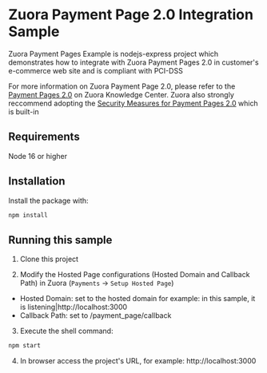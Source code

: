 # Zuora Payment Page 2.0 Integration Sample

Zuora Payment Pages Example is nodejs-express project which demonstrates how to integrate with Zuora Payment Pages 2.0 in customer's e-commerce web site and is compliant with PCI-DSS

For more information on Zuora Payment Page 2.0, please refer to the [Payment Pages 2.0](https://knowledgecenter.zuora.com/Billing/Billing_and_Payments/LA_Hosted_Payment_Pages/B_Payment_Pages_2.0/B_Security_Measures_for_Payment_Pages_2.0) on Zuora Knowledge Center. Zuora also strongly reccommend adopting the [Security Measures for Payment Pages 2.0](https://knowledgecenter.zuora.com/Billing/Billing_and_Payments/LA_Hosted_Payment_Pages/B_Payment_Pages_2.0/B_Security_Measures_for_Payment_Pages_2.0) which is built-in 


## Requirements

Node 16 or higher

## Installation

Install the package with:

```sh
npm install 
```

## Running this sample
1. Clone this project

2. Modify the Hosted Page configurations (Hosted Domain and Callback Path) in Zuora (`Payments` -> `Setup Hosted Page`)

* Hosted Domain: set to the hosted domain for example: in this sample, it is listening|http://localhost:3000
* Callback Path: set to /payment_page/callback 

3. Execute the shell command:

```sh
npm start
```
	
4. In browser access the project's URL, for example: http://localhost:3000

